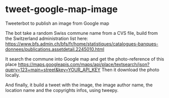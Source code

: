 # tweet-google-map-image
Tweeterbot to publish an image from Google map

The bot take a random Swiss commune name from a CVS file,  build from the Switzerland administration list here:
https://www.bfs.admin.ch/bfs/fr/home/statistiques/catalogues-banques-donnees/publications.assetdetail.2245010.html

It search the commune into Google map and get the photo-reference of this place
https://maps.googleapis.com/maps/api/place/textsearch/json?query=123+main+street&key=YOUR_API_KEY
Then it download the photo locally.

And finally, it build a tweet with the image, the image author name, the location name and the copyrights infos, using tweepy.
